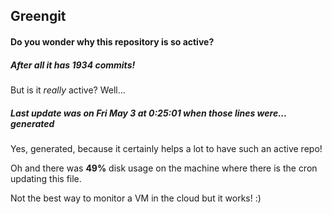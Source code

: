 ## Greengit

#### Do you wonder why this repository is so active?

##### After all it has 1934 commits!

But is it *really* active? Well...

##### Last update was on Fri May 3 at 0:25:01 when those lines were... generated

Yes, generated, because it certainly helps a lot to have such an active repo!

Oh and there was **49%** disk usage on the machine
where there is the cron updating this file.

Not the best way to monitor a VM in the cloud but it works! :)
